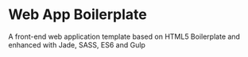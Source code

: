 # Web App Boilerplate
A front-end web application template based on HTML5 Boilerplate and enhanced with Jade, SASS, ES6 and Gulp